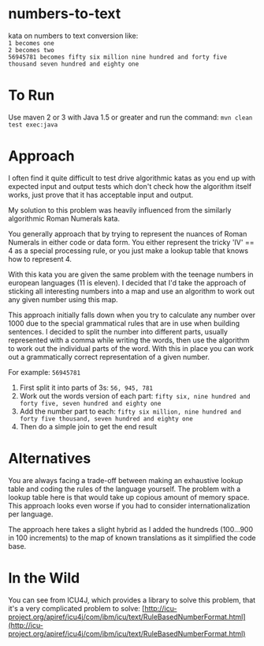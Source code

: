 numbers-to-text
===============

kata on numbers to text conversion like:  
`1 becomes one`  
`2 becomes two`  
`56945781 becomes fifty six million nine hundred and forty five thousand seven hundred and eighty one`

To Run
======

Use maven 2 or 3 with Java 1.5 or greater and run the command: `mvn clean test exec:java`

Approach
========

I often find it quite difficult to test drive algorithmic katas as you end up with expected input and output tests which don't check how the algorithm itself works, just prove that it has acceptable input and output.

My solution to this problem was heavily influenced from the similarly algorithmic Roman Numerals kata.

You generally approach that by trying to represent the nuances of Roman Numerals in either code or data form. You either represent the tricky 'IV' == 4 as a special processing rule, or you just make a lookup table that knows how to represent 4.

With this kata you are given the same problem with the teenage numbers in european languages (11 is eleven).  I decided that I'd take the approach of sticking all interesting numbers into a map and use an algorithm to work out any given number using this map.

This approach initially falls down when you try to calculate any number over 1000 due to the special grammatical rules that are in use when building sentences.  I decided to split the number into different parts, usually represented with a comma while writing the words, then use the algorithm to work out the individual parts of the word. With this in place you can work out a grammatically correct representation of a given number.

For example: `56945781`
1. First split it into parts of 3s: `56, 945, 781`  
2. Work out the words version of each part: `fifty six, nine hundred and forty five, seven hundred and eighty one`  
3. Add the number part to each: `fifty six million, nine hundred and forty five thousand, seven hundred and eighty one`  
4. Then do a simple join to get the end result

Alternatives
============

You are always facing a trade-off between making an exhaustive lookup table and coding the rules of the language yourself.  The problem with a lookup table here is that would take up copious amount of memory space.  This approach looks even worse if you had to consider internationalization per language.

The approach here takes a slight hybrid as I added the hundreds (100...900 in 100 increments) to the map of known translations as it simplified the code base.

In the Wild
===========

You can see from ICU4J, which provides a library to solve this problem, that it's a very complicated problem to solve:
[http://icu-project.org/apiref/icu4j/com/ibm/icu/text/RuleBasedNumberFormat.html](http://icu-project.org/apiref/icu4j/com/ibm/icu/text/RuleBasedNumberFormat.html)